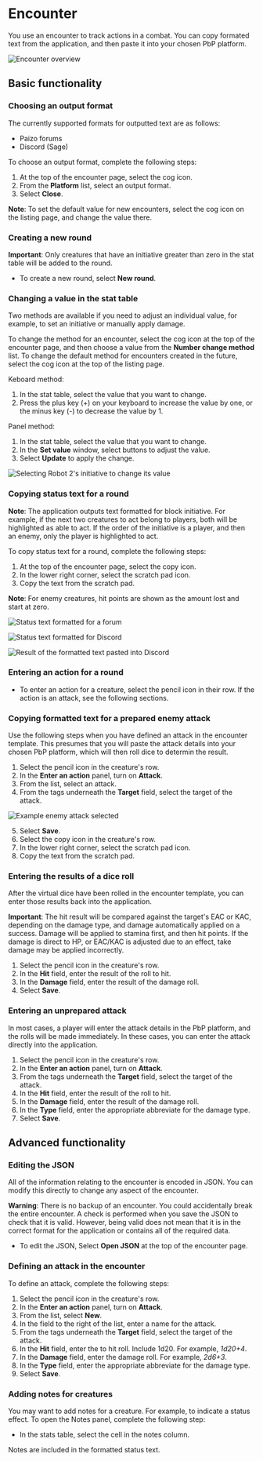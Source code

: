# Encounter

You use an encounter to track actions in a combat. You can copy formated text from the application, and then paste it into your chosen PbP platform.

![Encounter overview](./img/encounter_stat_and_round.png)

## Basic functionality

### Choosing an output format

The currently supported formats for outputted text are as follows:

* Paizo forums
* Discord (Sage)

To choose an output format, complete the following steps:

1. At the top of the encounter page, select the cog icon.
2. From the **Platform** list, select an output format.
3. Select **Close**.

**Note**: To set the default value for new encounters, select the cog icon on the listing page, and change the value there.

### Creating a new round

**Important**: Only creatures that have an initiative greater than zero in the stat table will be added to the round.

* To create a new round, select **New round**.

### Changing a value in the stat table

Two methods are available if you need to adjust an individual value, for example, to set an initiative or manually apply damage.

To change the method for an encounter, select the cog icon at the top of the encounter page, and then choose a value from the **Number change method** list. To change the default method for encounters created in the future, select the cog icon at the top of the listing page.

Keboard method:

1. In the stat table, select the value that you want to change.
2. Press the plus key (+) on your keyboard to increase the value by one, or the minus key (-) to decrease the value by 1.

Panel method:

1. In the stat table, select the value that you want to change.
2. In the **Set value** window, select buttons to adjust the value.
3. Select **Update** to apply the change.

![](./img/encounter_highlight.png "Selecting Robot 2's initiative to change its value")

### Copying status text for a round

**Note**: The application outputs text formatted for block initiative. For example, if the next two creatures to act belong to players, both will be highlighted as able to act. If the order of the initiative is a player, and then an enemy, only the player is highlighted to act.

To copy status text for a round, complete the following steps:

1. At the top of the encounter page, select the copy icon.
2. In the lower right corner, select the scratch pad icon.
3. Copy the text from the scratch pad.

**Note**: For enemy creatures, hit points are shown as the amount lost and start at zero.

![](./img/encounter_track_forum.png "Status text formatted for a forum")

![](./img/encounter_track_discord.png "Status text formatted for Discord")

![](./img/encounter_track_discord_result.png "Result of the formatted text pasted into Discord")

### Entering an action for a round

* To enter an action for a creature, select the pencil icon in their row. If the action is an attack, see the following sections.

### Copying formatted text for a prepared enemy attack

Use the following steps when you have defined an attack in the encounter template. This presumes that you will paste the attack details into your chosen PbP platform, which will then roll dice to determin the result.

1. Select the pencil icon in the creature's row.
2. In the **Enter an action** panel, turn on **Attack**.
3. From the list, select an attack.
4. From the tags underneath the **Target** field, select the target of the attack.

![](./img/encounter_enemy_attack.png "Example enemy attack selected")

5. Select **Save**.
6. Select the copy icon in the creature's row.
7. In the lower right corner, select the scratch pad icon.
8. Copy the text from the scratch pad.

### Entering the results of a dice roll

After the virtual dice have been rolled in the encounter template, you can enter those results back into the application.

**Important**: The hit result will be compared against the target's EAC or KAC, depending on the damage type, and damage automatically applied on a success. Damage will be applied to stamina first, and then hit points. If the damage is direct to HP, or EAC/KAC is adjusted due to an effect, take damage may be applied incorrectly.

1. Select the pencil icon in the creature's row.
2. In the **Hit** field, enter the result of the roll to hit.
3. In the **Damage** field, enter the result of the damage roll.
4. Select **Save**.

### Entering an unprepared attack

In most cases, a player will enter the attack details in the PbP platform, and the rolls will be made immediately. In these cases, you can enter the attack directly into the application.

1. Select the pencil icon in the creature's row.
2. In the **Enter an action** panel, turn on **Attack**.
3. From the tags underneath the **Target** field, select the target of the attack.
4. In the **Hit** field, enter the result of the roll to hit.
5. In the **Damage** field, enter the result of the damage roll.
6. In the **Type** field, enter the appropriate abbreviate for the damage type.
7. Select **Save**.

## Advanced functionality

### Editing the JSON

All of the information relating to the encounter is encoded in JSON. You can modify this directly to change any aspect of the encounter.

**Warning**: There is no backup of an encounter. You could accidentally break the entire encounter. A check is performed when you save the JSON to check that it is valid. However, being valid does not mean that it is in the correct format for the application or contains all of the required data.

* To edit the JSON, Select **Open JSON** at the top of the encounter page.

### Defining an attack in the encounter

To define an attack, complete the following steps:

1. Select the pencil icon in the creature's row.
2. In the **Enter an action** panel, turn on **Attack**.
3. From the list, select **New**.
4. In the field to the right of the list, enter a name for the attack.
5. From the tags underneath the **Target** field, select the target of the attack.
6. In the **Hit** field, enter the to hit roll. Include 1d20. For example, *1d20+4*.
7. In the **Damage** field, enter the damage roll. For example, *2d6+3*.
8. In the **Type** field, enter the appropriate abbreviate for the damage type.
9. Select **Save**.

### Adding notes for creatures

You may want to add notes for a creature. For example, to indicate a status effect. To open the Notes panel, complete the following step:

* In the stats table, select the cell in the notes column.

Notes are included in the formatted status text.